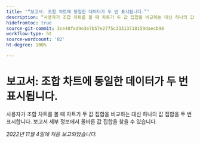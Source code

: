 ```yaml
---
title: '“보고서: 조합 차트에 동일한 데이터가 두 번 표시됩니다.”'
description: “사용자가 조합 차트를 볼 때 차트가 두 값 집합을 비교하는 대신 하나의 값 집합을 두 번 표시합니다. 보고서 세부 정보에서 올바른 값 집합을 찾을 수 있습니다.”
hidefromtoc: true
source-git-commit: 3ce48fed9e3e7b57e2775c33313718159daecb98
workflow-type: ht
source-wordcount: '82'
ht-degree: 100%

---
```



# 보고서: 조합 차트에 동일한 데이터가 두 번 표시됩니다.

사용자가 조합 차트를 볼 때 차트가 두 값 집합을 비교하는 대신 하나의 값 집합을 두 번 표시합니다. 보고서 세부 정보에서 올바른 값 집합을 찾을 수 있습니다.

_2022년 11월 4일에 처음 보고되었습니다._

